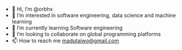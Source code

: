 - 👋 Hi, I’m @orbhx
- 👀 I’m interested in software engineering, data science and machine learning
- 🌱 I’m currently learning Software engineering
- 💞️ I’m looking to collaborate on global programming platforms 
- 📫 How to reach me madutaiwo@gmail.com

<!---
orbhx/orbhx is a ✨ special ✨ repository because its `README.md` (this file) appears on your GitHub profile.
You can click the Preview link to take a look at your changes.
--->
